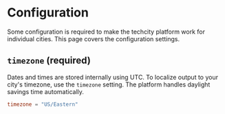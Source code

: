 # Configuration

Some configuration is required to make the techcity platform work
for individual cities.
This page covers the configuration settings.

## `timezone` (required)

Dates and times are stored internally using UTC.
To localize output to your city's timezone, use the `timezone` setting.
The platform handles daylight savings time automatically.

```toml
timezone = "US/Eastern"
```
